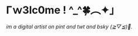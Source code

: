 

<!--
  <<< Author notes: Course header >>>
  Include a 1280×640 image, course title in sentence case, and a concise description in emphasis.
  In your repository settings: enable template repository, add your 1280×640 social image, auto delete head branches.
  Add your open source license, GitHub uses MIT license.
-->

#  Γｗ3lc0me ! ^_^🍀︵✦」

_im a digital artist on pint and twt and bsky (⁠≧⁠▽⁠≦⁠)🎻._

</header>


